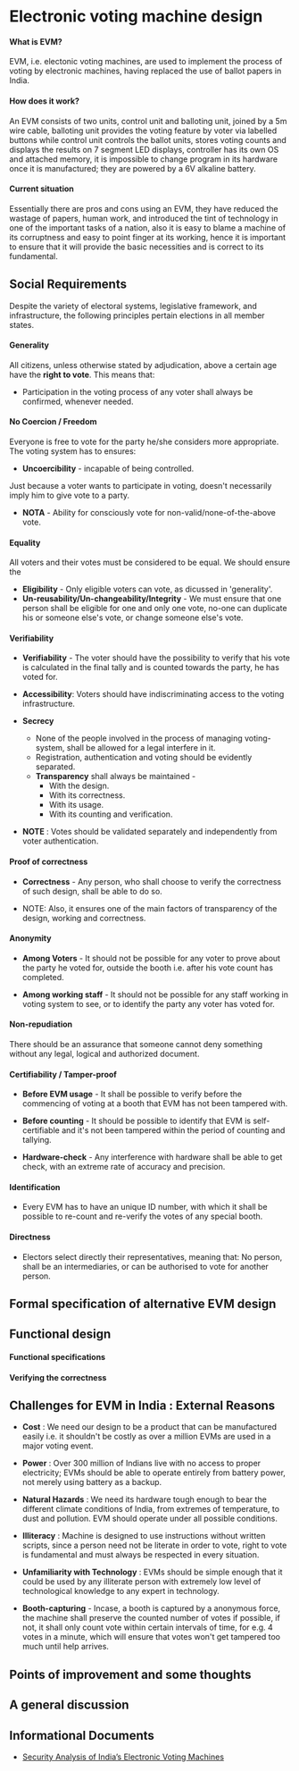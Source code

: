 # Electronic voting machine design


#### What is EVM?
EVM, i.e. electonic voting machines, are used to implement the process of voting by electronic machines, having replaced the use of ballot papers in India.

#### How does it work?
An EVM consists of two units, control unit and balloting unit, joined by a 5m wire cable, balloting unit provides the voting feature by voter via labelled buttons while control unit controls the ballot units, stores voting counts and displays the results on 7 segment LED displays, controller has its own OS and attached memory, it is impossible to change program in its hardware once it is manufactured; they are powered by a 6V alkaline battery.

#### Current situation

Essentially there are pros and cons using an EVM, they have reduced the wastage of papers, human work, and introduced the tint of technology in one of the important tasks of a nation, also it is easy to blame a machine of its corruptness and easy to point finger at its working, hence it is important to ensure that it will provide the basic necessities and is correct to its fundamental.

## Social Requirements

Despite the variety of electoral
systems, legislative framework, and infrastructure, the following principles
pertain elections in all member states.


#### Generality

All citizens, unless otherwise stated by adjudication, above a certain age have the **right to vote**. This means that:
- Participation in the voting process of any voter shall always be confirmed, whenever needed.


#### No Coercion / Freedom

Everyone is free to vote for the party he/she considers more appropriate. The voting system has to ensures:
- **Uncoercibility** - incapable of being controlled.

Just because a voter wants to participate in voting, doesn't necessarily imply him to give vote to a party.
- **NOTA** - Ability for consciously vote for non-valid/none-of-the-above vote.


#### Equality

All voters and their votes must be considered to be equal. We should ensure the 
- **Eligibility** - Only eligible voters can vote, as dicussed in 'generality'.
- **Un-reusability/Un-changeability/Integrity** - We must ensure that one person shall be eligible for one and only one vote, no-one can duplicate his or someone else's vote, or change someone else's vote.


#### Verifiability

- **Verifiability** - The voter should have the possibility to verify that his vote is calculated in the final tally and is counted towards the party, he has voted for.

- **Accessibility**: Voters should have indiscriminating access to the
voting infrastructure.
- **Secrecy**
	- None of the people involved in the process of managing voting-system, shall be allowed for a legal interfere in it.
	- Registration, authentication and voting should be evidently separated.
	- **Transparency** shall always be maintained - 
		- With the design.
		- With its correctness.
		- With its usage.
		- With its counting and verification.

- **NOTE** : Votes should be validated separately and independently from voter authentication.

#### Proof of correctness

- **Correctness** - Any person, who shall choose to verify the correctness of such design, shall be able to do so.

- NOTE: Also, it ensures one of the main factors of transparency of the design, working and correctness.

#### Anonymity

- **Among Voters** - It should not be possible for any voter to prove about the party he voted for, outside the booth i.e. after his vote count has completed.

- **Among working staff** - It should not be possible for any staff working in voting system to see, or to identify the party any voter has voted for.

#### Non-repudiation

There should be an assurance that someone cannot deny something without any legal, logical and authorized document.

#### Certifiability / Tamper-proof

- **Before EVM usage** - It shall be possible to verify before the commencing of voting at a booth that EVM has not been tampered with.

- **Before counting** - It should be possible to identify that EVM is self-certifiable and it's not been tampered within the period of counting and tallying.

- **Hardware-check** - Any interference with hardware shall be able to get check, with an extreme rate of accuracy and precision.

#### Identification

- Every EVM has to have an unique ID number, with which it shall be possible to re-count and re-verify the votes of any special booth.


#### Directness

- Electors select directly their representatives, meaning that: No person, shall be an intermediaries, or can be authorised to vote for another person.

## Formal specification of alternative EVM design

## Functional design

#### Functional specifications

#### Verifying the correctness

## Challenges for EVM in India : External Reasons

- **Cost** : We need our design to be a product that can be manufactured easily i.e. it shouldn't be costly as over a million EVMs are used in a major voting event.

- **Power** : Over 300 million of Indians live with no access to proper electricity; EVMs should be able to operate entirely from battery power, not merely using battery as a backup.

- **Natural Hazards** : We need its hardware tough enough to bear the different climate conditions of India, from extremes of temperature, to dust and pollution. EVM should operate under all possible conditions.

- **Illiteracy** : Machine is designed to use instructions without written scripts, since a person need not be literate in order to vote, right to vote is fundamental and must always be respected in every situation.

- **Unfamiliarity with Technology** : EVMs should be simple enough that it could be used by any illiterate person with extremely low level of technological knowledge to any expert in technology.

- **Booth-capturing** - Incase, a booth is captured by a anonymous force, the machine shall preserve the counted number of votes if possible, if not, it shall only count vote within certain intervals of time, for e.g. 4 votes in a minute, which will ensure that votes won't get tampered too much until help arrives.




## Points of improvement and some thoughts

## A general discussion

## Informational Documents

- [Security Analysis of India’s Electronic Voting Machines](https://indiaevm.org/evm_tr2010-jul29.pdf)